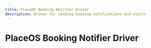 ```yaml
---
title: PlaceOS Booking Notifier Driver
description: Driver for sending booking notifications and alerts
---
```


# PlaceOS Booking Notifier Driver

<!-- TODO: Add documentation for the PlaceOS Booking Notifier Driver -->